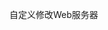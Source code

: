 自定义修改Web服务器
<!-- 第一步: 排除tomcat服务器-->
<!-- 第二步: 使用 jetty服务器启动项目-->
<!-- 第三步: 启动成功,日志输出: Jetty started on port(s) 8881-->
